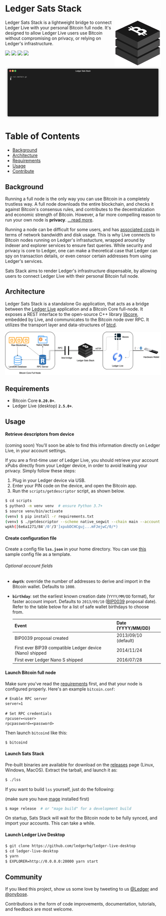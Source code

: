 # Ledger Sats Stack

<img src="/docs/logo.png" align="right" 
    alt="Legder Sats Stack logo by Anton Lovchikov" width="150">

</h1>

Ledger Sats Stack is a lightweight bridge to connect Ledger Live with your personal Bitcoin full node. It's designed to allow Ledger Live users use Bitcoin without compromising on privacy, or relying on Ledger's infrastructure.

<p>
  <img src="https://github.com/onyb/ledger-sats-stack/workflows/Build/badge.svg" />
  <img src="https://img.shields.io/github/v/release/onyb/ledger-sats-stack?include_prereleases" />
  <img src="https://img.shields.io/github/downloads/onyb/ledger-sats-stack/total">
  <img src="https://img.shields.io/badge/Go-%3E%3D1.15-04ADD8.svg" />
</p>

<img src="docs/txindex_enabled.gif" align="center" />


# Table of Contents

- [Background](#background)
- [Architecture](#architecture)
- [Requirements](#requirements)
- [Usage](#usage)
- [Contribute](#contribute)

## Background

Running a full node is the only way you can use Bitcoin in a completely trustless way. A full node downloads the entire blockchain, and checks it against Bitcoin's consensus rules, and contributes to the decentralization and economic strength of Bitcoin. However, a far more compelling reason to run your own node is **privacy**. [...read more](https://en.bitcoin.it/wiki/Full_node).

Running a node can be difficult for some users, and has [associated costs](https://bitcoin.org/en/full-node#costs-and-warnings) in terms of network bandwidth and disk usage. This is why Live connects to Bitcoin nodes running on Ledger's infrastucture, wrapped around by indexer and explorer services to ensure fast queries. While security and privacy is core to Ledger, one can make a theoretical case that Ledger can spy on transaction details, or even censor certain addresses from using Ledger's services.

Sats Stack aims to render Ledger's infrastructure dispensable, by allowing users to connect Ledger Live with their personal Bitcoin full node.


## Architecture

Ledger Sats Stack is a standalone Go application, that acts as a bridge between the [Ledger Live](http://ledger.com/live) application and a Bitcoin Core full-node. It exposes a REST interface to the open-source C++ library [libcore](https://github.com/LedgerHQ/lib-ledger-core), embedded by Live, and communicates to the Bitcoin node over RPC. It utilizes the transport layer and data-structures of [btcd](https://github.com/btcsuite/btcd).

<p align="center">
  <img src="/docs/architecture.png"/>
</p>

## Requirements

- Bitcoin Core **`0.20.0+`**.
- Ledger Live (desktop) **`2.5.0+`**.

## Usage

#### Retrieve descriptors from device

(coming soon) You'll soon be able to find this information directly on Ledger Live,
in your account settings.

If you are a first-time user of Ledger Live, you should retrieve your account xPubs
directly from your Ledger device, in order to avoid leaking your privacy. Simply follow
these steps:

1. Plug in your Ledger device via USB.
2. Enter your PIN code on the device, and open the Bitcoin app.
3. Run the `scripts/getdescriptor` script, as shown below.

```bash
$ cd scripts
$ python3 -m venv venv  # ensure Python 3.7+
$ source venv/bin/activate
(venv) $ pip install -r requirements.txt
(venv) $ ./getdescriptor --scheme native_segwit --chain main --account 3
wpkh([6e6a1271/84'/0'/3']xpubDCHCguj...mFJejwC/0/*)
```

#### Create configuration file

Create a config file **`lss.json`** in your home directory.
You can use [this](https://github.com/onyb/ledger-sats-stack/blob/master/lss.mainnet.json) sample config file as a template.

###### Optional account fields

- **`depth`**: override the number of addresses to derive and import in the Bitcoin wallet. Defaults to `1000`.
- **`birthday`**: set the earliest known creation date (`YYYY/MM/DD` format), for faster account import.
Defaults to `2013/09/10` ([BIP0039](https://github.com/bitcoin/bips/blob/master/bip-0039.mediawiki) proposal date).
Refer to the table below for a list of safe wallet birthdays to choose from.

  | Event | Date (YYYY/MM/DD) |
  |-------|-------------------|
  | BIP0039 proposal created | 2013/09/10 (default) |
  | First ever BIP39 compatible Ledger device (Nano) shipped | 2014/11/24 |
  | First ever Ledger Nano S shipped | 2016/07/28 |

#### Launch Bitcoin full node

Make sure you've read the [requirements](#requirements) first, and that your node is configured properly.
Here's an example `bitcoin.conf`:

```
# Enable RPC server
server=1

# Set RPC credentials
rpcuser=<user>
rpcpassword=<password>
```

Then launch `bitcoind` like this:

```bash
$ bitcoind
```

#### Launch Sats Stack

Pre-built binaries are available for download on the [releases](https://github.com/onyb/ledger-sats-stack/releases)
page (Linux, Windows, MacOS). Extract the tarball, and launch it as:

```sh
$ ./lss
```

If you want to build `lss` yourself, just do the following:

(make sure you have [mage](https://magefile.org) installed first)

```sh
$ mage release  # or "mage build" for a development build
```

On startup, Sats Stack will wait for the Bitcoin node to be fully synced,
and import your accounts. This can take a while.

#### Launch Ledger Live Desktop

```sh
$ git clone https://github.com/ledgerhq/ledger-live-desktop
$ cd ledger-live-desktop
$ yarn
$ EXPLORER=http://0.0.0.0:20000 yarn start
```

## Community

If you liked this project, show us some love by tweeting to us
[@Ledger](https://twitter.com/Ledger) and [@onybose](https://twitter.com/onybose).

Contributions in the form of code improvements, documentation, tutorials,
and feedback are most welcome.
